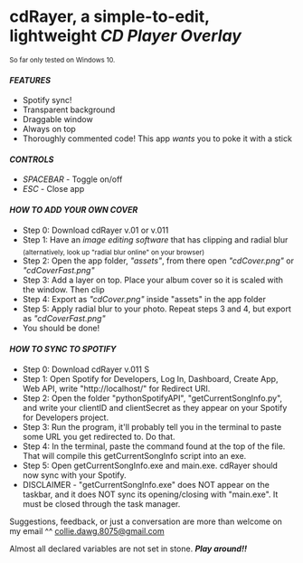 # **cdRayer**, a simple-to-edit, lightweight *CD Player Overlay*
<sub>So far only tested on Windows 10.</sub>

#### *FEATURES*
- Spotify sync!
- Transparent background
- Draggable window
- Always on top
- Thoroughly commented code! This app *wants* you to poke it with a stick

#### *CONTROLS*
- *SPACEBAR* - Toggle on/off
- *ESC* - Close app

#### *HOW TO ADD YOUR OWN COVER*
- Step 0: Download cdRayer v.01 or v.011
- Step 1: Have an *image editing software* that has clipping and radial blur <sub>(alternatively, look up "radial blur online" on your browser)</sub>
- Step 2: Open the app folder, *"assets"*, from there open *"cdCover.png"* or *"cdCoverFast.png"*
- Step 3: Add a layer on top. Place your album cover so it is scaled with the window. Then clip
- Step 4: Export as *"cdCover.png"* inside "assets" in the app folder
- Step 5: Apply radial blur to your photo. Repeat steps 3 and 4, but export as *"cdCoverFast.png"*
- You should be done!

#### *HOW TO SYNC TO SPOTIFY*
- Step 0: Download cdRayer v.011 S
- Step 1: Open Spotify for Developers, Log In, Dashboard, Create App, Web API, write "http://localhost/" for Redirect URI.
- Step 2: Open the folder "pythonSpotifyAPI", "getCurrentSongInfo.py", and write your clientID and clientSecret as they appear on your Spotify for Developers project.
- Step 3: Run the program, it'll probably tell you in the terminal to paste some URL you get redirected to. Do that.
- Step 4: In the terminal, paste the command found at the top of the file. That will compile this getCurrentSongInfo script into an exe.
- Step 5: Open getCurrentSongInfo.exe and main.exe. cdRayer should now sync with your Spotify.
- DISCLAIMER - "getCurrentSongInfo.exe" does NOT appear on the taskbar, and it does NOT sync its opening/closing with "main.exe". It must be closed through the task manager.

Suggestions, feedback, or just a conversation are more than welcome on my email ^^ collie.dawg.8075@gmail.com

Almost all declared variables are not set in stone. ***Play around!!***